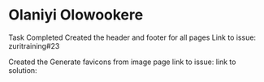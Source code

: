 # Olaniyi Olowookere
Task Completed
Created the header and footer  for all pages 
Link to issue: zuritraining#23

Created the Generate favicons from image page
link to issue:
link to solution:

